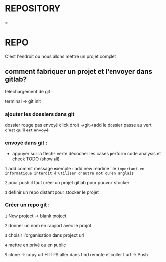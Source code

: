 # REPOSITORY

=

# REPO

C'est l'endroit ou nous allons mettre un projet complet 

## comment fabriquer un projet et l'envoyer dans gitlab?
telechargement de git :

terminal -> git init 

### ajouter les dossiers dans git 
dossier rouge pas envoyé click droit ->git->add 
le dossier passe au vert c'est qu'il est envoyé 

### envoyé dans git :
 + appuyer sur la fleche verte
décocher les cases perform code analysis et check TODO (show all)

`1` add commit message exemple : add new readme file `important en informatique interdit d'utiliser d'autre mot qu'en anglais`

`2` pour push il faut créer un projet gitlab pour pouvoir stocker

`3` definir un repo distant pour stocker le projet

### Créer un repo git :

`1` New project -> blank project  

`2` donner un nom en rapport avec le projot 

`3` choisir l'organisation dans project url

`4` mettre en privé ou en public 

`5` clone -> copy url HTTPS aller dans find remote et coller l'url -> Push
